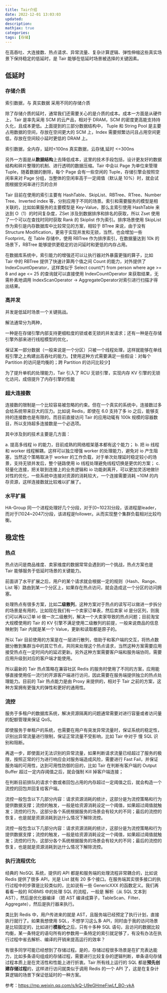 ```yaml
---
title: Tair介绍
date: 2022-12-01 13:03:03
updated:
description: 
mathjax: true
categories:
tags: [存储]
---
```


在高吞吐、大连接数、热点请求、异常流量、复杂计算逻辑、弹性伸缩这些真实场景下保持稳定的低延时，是 Tair 能够在低延时场景被选择的关键因素。

<!-- more -->

## 低延时

### 存储介质

索引数据，与 真实数据 采用不同的存储介质

除了存储介质的延时，通常我们还需要关心的是介质的成本。成本一方面是从硬件上，Tair 是率先采用 SCM 的云产品，相对于 DRAM，SCM 的密度更高能支持持久化，且成本更低。上面提到的三部分数据结构中， Tuple 和 String Pool 是主要占用数据的空间，存放在空间更大的 SCM 上，Index 需要频繁访问且占用空间更低，存放在空间较小延时更低的 DRAM 上。

索引数据，全内存，延时<100ns
真实数据，云存储,延时 <=300ns

另外一方面是从**数据结构**上去降低成本，这里的技术手段包括，设计更友好的数据结构和碎片整理的机制、进行透明的数据压缩。Tair 中会以 Page 为单位来管理 Tuple，随着数据的删除，每个 Page 会有一些空闲的 Tuple，存储引擎会按照空闲率来对 Page 分组，当整体的空闲率高于一定阈值（默认是 10%）时，就会试图根据空闲率进行页的合并

Tair 目前在使用的索引主要有 HashTable、SkipList、RBTree、RTree、Number Tree、Inverted index 等，分别应用于不同的场景。索引和需要服务的模型是相关联的，比如如果服务的主要模型是 Key-Value，那么主索引使用 HashTable 来达到 O（1）的时间复杂度，ZSet 涉及到数据排序和排名的获取，所以 Zset 使用了一个可以在查找时同时获取 Rank 的 Skiplist 作为索引。排序场景使用 SkipList 作为索引是内存数据库中比较常见的方案，相较于 BTree 来说，由于没有 Structure Modification，更易于实现并发和无锁，当然，也会增加一些 Footprint。在 Table 存储中，使用 RBTree 作为排序索引，在数据量达到 10k 的场景下，RBTree 能够提供更稳定的访问延时和更低的内存占用。

在数据库系统中，索引能力的增强还可以让执行器对外暴露更强的算子，比如 Tair 中的 RBTree 提供了快速计算两个值之间 Count 的能力，对外提供了 IndexCountOperator，这样类似于 Select count(*) from person where age >= 8 and age <= 25 的查询就可以直接使用 IndexCountOperator 来获取结果，无需朴素地调用 IndexScanOperator -> AggregateOperator对索引进行扫描才得出结果。


### 高并发

并发是低延时场景一个关键挑战。

解法通常分为两种，

一种是在存储引擎内部支持更细粒度的锁或者无锁的并发请求；还有一种是在存储引擎外部来进行线程模型的优化，

保证某一部分数据（一般来说是一个分区）只被一个线程处理，这样就能够在单线程引擎之上构建出高吞吐的能力。【使用这种方式需要满足一些假设：对每个 Partition 的访问是均衡的；跨 Partition 的访问比较少】

为了提升单机的处理能力，Tair 引入了 RCU 无锁引擎，实现内存 KV 引擎的无锁化访问，成倍提升了内存引擎的性能

### 超大连接数

连接数的限制是一个比较容易被忽略的约束。但在一个真实的系统中，连接数过多会给系统带来巨大的压力。比如说 Redis，即使在 6.0 支持了多 io 之后，能够支持的连接数也是有限的。而目前直接访问 Tair 的应用动辄有 100k 规模的容器数目，所以支持超多连接数是一个必选项。

其中涉及到的技术主要是几方面：

a. 提高多线程 io 的能力，目前成熟的网络框架基本都有这个能力；
b. 把 io 线程和 worker 线程解耦，这样可以独立增强 worker 的处理能力，避免对 io 产生阻塞，当然这个策略取决于 worker 的工作负载，对于单次处理延时稳定较小的场景，支持无锁并发后，整个链路使用 io 线程处理避免线程切换是更优的方案；
c. 轻量化连接，把关联到连接上的业务逻辑和 io 功能剥离开，可以更加灵活地做针对性的优化，一些系统中连接对资源的消耗较大，一个连接需要消耗 ~10M 的内存资源，这样连接数就比较难以扩展了。

### 水平扩展

HA-Group 同一个进程处理好几个分段，对于[0~1023]分段，该进程是leader， 而对于[1024~2047]分段，该进程是follower。从而实现整个集群负载相对比较均衡。


## 稳定性

### 热点

热点访问是商品维度、卖家维度的数据常常会遇到的一个挑战，热点方案也是 Tair 能够服务于低延时场景的关键能力。

前面讲了水平扩展之后，用户的某个请求就会根据一定的规则（Hash、Range、List 等）路由到某一个分区上，如果存在热点访问，就会造成这一个分区的访问拥塞。

处理热点有很多方案，比如**二级散列**，这种方案对于热点的读写可以做进一步拆分的场景是有用的，比如现在我们有一个卖家订单表，然后卖家 id 是分区列，则我们可以再以订单 id 做一次二级散列，解决一个大卖家导致的热点问题；目前淘宝大规模使用的 Tair 的 KV 引擎不满足使用二级散列的前提，一般来说商品的信息映射到 Tair 内就是某一个 Value，更新和读取都是原子的。

所以 Tair 目前使用的方案是在一层进行散列，借助于和客户端的交互，将热点数据分散到集群当中的其它节点，共同来处理这个热点请求，当然这种方案需要应用接受热点在一定时间内的延迟更新。另外这种方案需要客户端和服务端协同，需要应用升级到对应的客户端才能使用。

所以最新的 Tair 热点策略在兼容社区 Redis 的服务时使用了不同的方案，应用能够直接使用任一流行的开源客户端进行访问，因此需要在服务端提供独立的热点处理能力。目前的 Tair 热点能力是由 Proxy 来提供的，相对于 Tair 之前的方案，这种方案拥有更强大的弹性和更好的通用性。

### 流控

服务于多租户的数据库系统，解决资源隔离的问题通常需要对进行容量或者访问量的配额管理来保证 QoS。

即使服务于单租户的系统，也需要在用户有突发异常流量时，保证系统的稳定性，识别出异常流量进行限制，保证正常流量不受影响，比如 Tair 中对于 慢 SQL 识别和阻断。

再退一步，即使面对无法识别的异常流量，如果判断请求流量已经超过了服务的极限，按照正常的行为进行响应会对服务端造成风险，需要进行 Fast Fail，并保证服务端的可用性，达到可用性防御的目的，比如 Tair 在判断有客户端的 Output Buffer 超过一定内存阈值之后，就会强制 Kill 掉客户端连接；

在判断目前排队的请求个数或者回包占用的内存超过一定阈值之后，就会构造一个流控的回包并回复给客户端。

流控一般包含以下几部分内容：请求资源消耗的统计，这部分是为流控策略和行为提供数据支撑；流控的触发，一般是给资源消耗设定一个阈值，如果超过阈值就触发；流控的行为，这部分各个系统根据服务的场景会有较大的不同；最后的流控的恢复，也是就是资源消耗到达什么情况下解除流控。

流控一般包含以下几部分内容：请求资源消耗的统计，这部分是为流控策略和行为提供数据支撑；流控的触发，一般是给资源消耗设定一个阈值，如果超过阈值就触发；流控的行为，这部分各个系统根据服务的场景会有较大的不同；最后的流控的恢复，也是就是资源消耗到达什么情况下解除流控。

### 执行流程优化

经典的 NoSQL 系统，提供的 API 都是和服务端的处理流程非常耦合的，比如说 Redis 提供了很多 API，光是 List 就有 20 多个接口。在服务端其实很多接口的执行过程中的步骤是比较类似的，比如说有一些 GenericXXX 的函数定义。我们再看看一般的 RDBMS 中的处理 SQL 的流程，一般是 解析（从 SQL 文本到 AST），然后是优化器编译 （把 AST 编译成算子，TableScan、Filter、Aggregate），然后是执行器来执行。

类比到 Redis 中，用户传进来的就是 AST，且服务端已经预定了执行计划，直接执行就行了。如果我想使用 SQL，不想学习这么多 API，同时由于我的访问场景是比较固定的，比如进行**模板化**之后，只有十多种 SQL 语句，且访问的数据比较均衡，某一条特定的语句所有的参数用一条特定的索引就足够了，有没有办法在执行过程中省去解析、编译的开销来提高运行的效率？

有很多同学可能已经想到了存储过程。是的，存储过程很多场景是在扩充表达能力，比如多条语句组成的存储过程，需要进行比较复杂的逻辑判断，单条语句存储过程本质上是在灵活性和性能上进行折衷。Tair 所有线上运行的 SQL 都是**预先创建存储过程**的，这样进行访问就类似于调用 Redis 的一个 API 了，这是在复杂计算逻辑的场景下保证低延时的一种方案。


参考：https://mp.weixin.qq.com/s/kQ-U9eGHmeFiwLf_BO-ykA